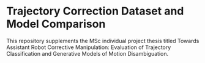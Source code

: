 # Trajectory Correction Dataset and Model Comparison
This repository supplements the MSc individual project thesis titled Towards Assistant Robot Corrective Manipulation: Evaluation of Trajectory Classification and Generative Models of Motion Disambiguation.
